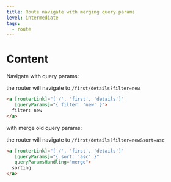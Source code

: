 ```yaml
---
title: Route navigate with merging query params
level: intermediate
tags:
  - route
---
```

# Content

Navigate with query params:

the router will navigate to `/first/details?filter=new`
```html
<a [routerLink]="['/', 'first', 'details']"
   [queryParams]="{ filter: 'new' }">
  filter: new
</a>
```
with merge old query params:

the router will navigate to `/first/details?filter=new&sort=asc`
```html
<a [routerLink]="['/', 'first', 'details']"
   [queryParams]="{ sort: 'asc' }"
   queryParamsHandling="merge">
  sorting
</a>
```

